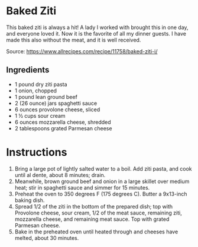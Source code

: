 # Baked Ziti

This baked ziti is always a hit! A lady I worked with brought this in one day, and everyone loved it. Now it is the favorite of all my dinner guests. I have made this also without the meat, and it is well received.

Source: https://www.allrecipes.com/recipe/11758/baked-ziti-i/

## Ingredients

- 1 pound dry ziti pasta
- 1 onion, chopped
- 1 pound lean ground beef
- 2 (26 ounce) jars spaghetti sauce
- 6 ounces provolone cheese, sliced
- 1 ½ cups sour cream
- 6 ounces mozzarella cheese, shredded
- 2 tablespoons grated Parmesan cheese

# Instructions

1. Bring a large pot of lightly salted water to a boil. Add ziti pasta, and cook until al dente, about 8 minutes; drain.
2. Meanwhile, brown ground beef and onion in a large skillet over medium heat; stir in spaghetti sauce and simmer for 15 minutes.
3. Preheat the oven to 350 degrees F (175 degrees C). Butter a 9x13-inch baking dish.
4. Spread 1/2 of the ziti in the bottom of the prepared dish; top with Provolone cheese, sour cream, 1/2 of the meat sauce, remaining ziti, mozzarella cheese, and remaining meat sauce. Top with grated Parmesan cheese.
5. Bake in the preheated oven until heated through and cheeses have melted, about 30 minutes.

